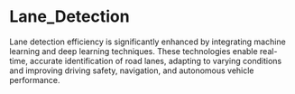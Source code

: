 # Lane_Detection
Lane detection efficiency is significantly enhanced by integrating machine learning and deep learning techniques. These technologies enable real-time, accurate identification of road lanes, adapting to varying conditions and improving driving safety, navigation, and autonomous vehicle performance.
